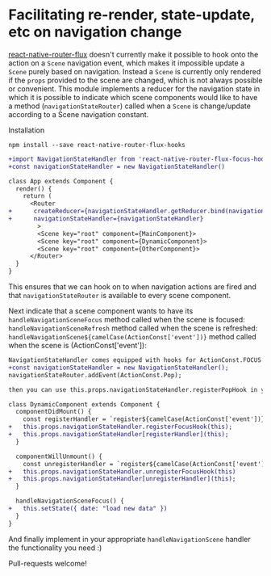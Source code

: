 # Facilitating re-render, state-update, etc on navigation change 

[react-native-router-flux](https://github.com/aksonov/react-native-router-flux)
doesn't currently make it possible to hook onto the action on a `Scene` 
navigation event, which makes it impossible update a `Scene` purely based on
navigation. Instead a `Scene` is currently only rendered if the `props`
provided to the scene are changed, which is not always possible or convenient.
This module implements a reducer for the navigation state in which it is
possible to indicate which scene components would like to have a method
(`navigationStateRouter`) called when a `Scene` is change/update according to a Scene navigation constant.

Installation

    npm install --save react-native-router-flux-hooks


```diff
+import NavigationStateHandler from 'react-native-router-flux-focus-hook'
+const navigationStateHandler = new NavigationStateHandler()

class App extends Component {
  render() {
    return (
      <Router 
+      createReducer={navigationStateHandler.getReducer.bind(navigationStateHandler)} 
+      navigationStateHandler={navigationStateHandler}
        >
        <Scene key="root" component={MainComponent}>
        <Scene key="root" component={DynamicComponent}>
        <Scene key="root" component={OtherComponent}>
      </Router>
  }
}
```

This ensures that we can hook on to when navigation actions are fired and
that `navigationStateRouter` is available to every scene component.

Next indicate that a scene component wants to have its
`handleNavigationSceneFocus` method called when the scene is focused:
`handleNavigationSceneRefresh` method called when the scene is refreshed:
`handleNavigationScene${camelCase(ActionConst['event'])}` method called when the scene is (ActionConst['event']):

```diff
NavigationStateHandler comes equipped with hooks for ActionConst.FOCUS and ActionConst.REFRESH. To handle other events, simply add that event like so: 
+const navigationStateHandler = new NavigationStateHandler();
navigationStateRouter.addEvent(ActionConst.Pop);

then you can use this.props.navigationStateHandler.registerPopHook in your component..
```

```diff
class DynamicComponent extends Component {
  componentDidMount() {
    const registerHandler = `register${camelCase(ActionConst['event'])}Hook`; 
+   this.props.navigationStateHandler.registerFocusHook(this);
+   this.props.navigationStateHandler[registerHandler](this);
  }

  componentWillUnmount() {
    const unregisterHandler = `register${camelCase(ActionConst['event'])}Hook`; 
+   this.props.navigationStateHandler.unregisterFocusHook(this)
+   this.props.navigationStateHandler[unregisterHandler](this);
  }

  handleNavigationSceneFocus() {
+   this.setState({ date: "load new data" })
  }
}
```

And finally implement in your appropriate `handleNavigationScene` handler the functionality you need :)

Pull-requests welcome!
